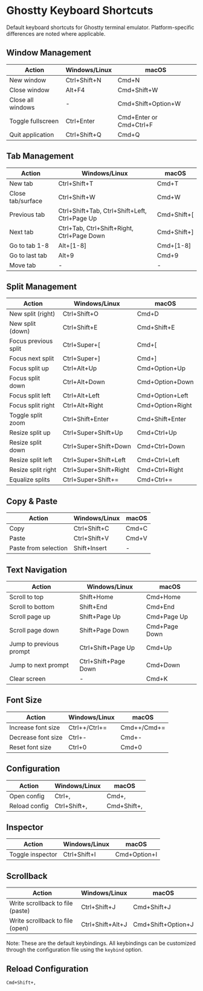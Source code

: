 # Ghostty Keyboard Shortcuts

Default keyboard shortcuts for Ghostty terminal emulator. Platform-specific differences are noted where applicable.

## Window Management

| Action | Windows/Linux | macOS |
|--------|--------------|-------|
| New window | Ctrl+Shift+N | Cmd+N |
| Close window | Alt+F4 | Cmd+Shift+W |
| Close all windows | - | Cmd+Shift+Option+W |
| Toggle fullscreen | Ctrl+Enter | Cmd+Enter or Cmd+Ctrl+F |
| Quit application | Ctrl+Shift+Q | Cmd+Q |

## Tab Management

| Action | Windows/Linux | macOS |
|--------|--------------|-------|
| New tab | Ctrl+Shift+T | Cmd+T |
| Close tab/surface | Ctrl+Shift+W | Cmd+W |
| Previous tab | Ctrl+Shift+Tab, Ctrl+Shift+Left, Ctrl+Page Up | Cmd+Shift+[ |
| Next tab | Ctrl+Tab, Ctrl+Shift+Right, Ctrl+Page Down | Cmd+Shift+] |
| Go to tab 1-8 | Alt+[1-8] | Cmd+[1-8] |
| Go to last tab | Alt+9 | Cmd+9 |
| Move tab | - | - |

## Split Management

| Action | Windows/Linux | macOS |
|--------|--------------|-------|
| New split (right) | Ctrl+Shift+O | Cmd+D |
| New split (down) | Ctrl+Shift+E | Cmd+Shift+E |
| Focus previous split | Ctrl+Super+[ | Cmd+[ |
| Focus next split | Ctrl+Super+] | Cmd+] |
| Focus split up | Ctrl+Alt+Up | Cmd+Option+Up |
| Focus split down | Ctrl+Alt+Down | Cmd+Option+Down |
| Focus split left | Ctrl+Alt+Left | Cmd+Option+Left |
| Focus split right | Ctrl+Alt+Right | Cmd+Option+Right |
| Toggle split zoom | Ctrl+Shift+Enter | Cmd+Shift+Enter |
| Resize split up | Ctrl+Super+Shift+Up | Cmd+Ctrl+Up |
| Resize split down | Ctrl+Super+Shift+Down | Cmd+Ctrl+Down |
| Resize split left | Ctrl+Super+Shift+Left | Cmd+Ctrl+Left |
| Resize split right | Ctrl+Super+Shift+Right | Cmd+Ctrl+Right |
| Equalize splits | Ctrl+Super+Shift+= | Cmd+Ctrl+= |

## Copy & Paste

| Action | Windows/Linux | macOS |
|--------|--------------|-------|
| Copy | Ctrl+Shift+C | Cmd+C |
| Paste | Ctrl+Shift+V | Cmd+V |
| Paste from selection | Shift+Insert | - |

## Text Navigation

| Action | Windows/Linux | macOS |
|--------|--------------|-------|
| Scroll to top | Shift+Home | Cmd+Home |
| Scroll to bottom | Shift+End | Cmd+End |
| Scroll page up | Shift+Page Up | Cmd+Page Up |
| Scroll page down | Shift+Page Down | Cmd+Page Down |
| Jump to previous prompt | Ctrl+Shift+Page Up | Cmd+Up |
| Jump to next prompt | Ctrl+Shift+Page Down | Cmd+Down |
| Clear screen | - | Cmd+K |

## Font Size

| Action | Windows/Linux | macOS |
|--------|--------------|-------|
| Increase font size | Ctrl++/Ctrl+= | Cmd++/Cmd+= |
| Decrease font size | Ctrl+- | Cmd+- |
| Reset font size | Ctrl+0 | Cmd+0 |

## Configuration

| Action | Windows/Linux | macOS |
|--------|--------------|-------|
| Open config | Ctrl+, | Cmd+, |
| Reload config | Ctrl+Shift+, | Cmd+Shift+, |

## Inspector

| Action | Windows/Linux | macOS |
|--------|--------------|-------|
| Toggle inspector | Ctrl+Shift+I | Cmd+Option+I |

## Scrollback

| Action | Windows/Linux | macOS |
|--------|--------------|-------|
| Write scrollback to file (paste) | Ctrl+Shift+J | Cmd+Shift+J |
| Write scrollback to file (open) | Ctrl+Shift+Alt+J | Cmd+Shift+Option+J |

Note: These are the default keybindings. All keybindings can be customized through the configuration file using the `keybind` option.


## Reload Configuration
`Cmd+Shift+,`